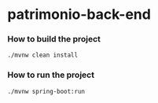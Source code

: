 # patrimonio-back-end

### How to build the project
```
./mvnw clean install
```

### How to run the project
```
./mvnw spring-boot:run
```
